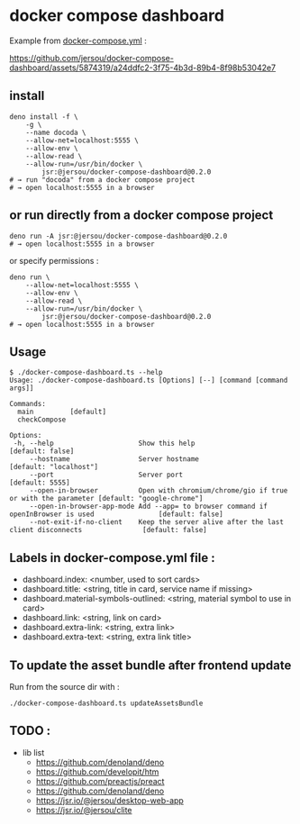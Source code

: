 # docker compose dashboard

Example from  [docker-compose.yml](example%2Fdocker-compose.yml) :

https://github.com/jersou/docker-compose-dashboard/assets/5874319/a24ddfc2-3f75-4b3d-89b4-8f98b53042e7

## install
```shell
deno install -f \
    -g \
    --name docoda \
    --allow-net=localhost:5555 \
    --allow-env \
    --allow-read \
    --allow-run=/usr/bin/docker \
        jsr:@jersou/docker-compose-dashboard@0.2.0
# → run "docoda" from a docker compose project
# → open localhost:5555 in a browser
```


## or run directly from a docker compose project

```shell
deno run -A jsr:@jersou/docker-compose-dashboard@0.2.0
# → open localhost:5555 in a browser
```

or specify permissions :
```shell
deno run \
    --allow-net=localhost:5555 \
    --allow-env \
    --allow-read \
    --allow-run=/usr/bin/docker \
        jsr:@jersou/docker-compose-dashboard@0.2.0
# → open localhost:5555 in a browser
```


## Usage

```
$ ./docker-compose-dashboard.ts --help
Usage: ./docker-compose-dashboard.ts [Options] [--] [command [command args]]

Commands:
  main         [default]
  checkCompose

Options:
 -h, --help                     Show this help                                                        [default: false]
     --hostname                 Server hostname                                                 [default: "localhost"]
     --port                     Server port                                                            [default: 5555]
     --open-in-browser          Open with chromium/chrome/gio if true or with the parameter [default: "google-chrome"]
     --open-in-browser-app-mode Add --app= to browser command if openInBrowser is used                [default: false]
     --not-exit-if-no-client    Keep the server alive after the last client disconnects               [default: false]

```

## Labels in docker-compose.yml file :

- dashboard.index: <number, used to sort cards>
- dashboard.title: <string, title in card, service name if missing>
- dashboard.material-symbols-outlined: <string, material symbol to use in card>
- dashboard.link: <string, link on card>
- dashboard.extra-link: <string, extra link>
- dashboard.extra-text: <string, extra link title>

## To update the asset bundle after frontend update

Run from the source dir with :
```shell
./docker-compose-dashboard.ts updateAssetsBundle
```

## TODO :

- lib list
  - https://github.com/denoland/deno
  - https://github.com/developit/htm
  - https://github.com/preactjs/preact
  - https://github.com/denoland/deno
  - https://jsr.io/@jersou/desktop-web-app
  - https://jsr.io/@jersou/clite
